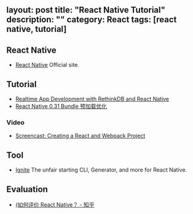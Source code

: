 layout: post
title: "React Native Tutorial"
description: ""
category: React
tags: [react native, tutorial]
---


## React Native

- [React Native](https://facebook.github.io/react-native/) Official site.

## Tutorial

- [Realtime App Development with RethinkDB and React Native](https://www.sitepoint.com/realtime-app-development-with-rethinkdb-and-react-native)
- [React Native 0.31 Bundle 预加载优化](http://blog.zhaiyifan.cn/2016/08/20/react-native-0-31-preload-optimization/)

### Video

- [Screencast: Creating a React and Webpack Project](http://javascriptplayground.com/blog/2016/06/react-webpack-workflow-screencast)

## Tool

- [Ignite](https://infinite.red/ignite) The unfair starting CLI, Generator, and more for React Native.

## Evaluation

- [(如何评价 React Native？ - 知乎](https://www.zhihu.com/question/27852694)